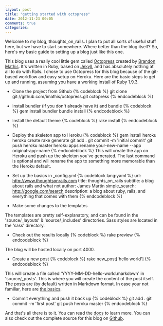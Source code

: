```yaml
---
layout: post
title: "getting started with octopress"
date: 2012-11-23 00:05
comments: true
categories: 
---
```


Welcome to my blog, thoughts_on_rails.  I plan to put all sorts of useful stuff here, but we have to start somewhere.  Where better than the blog itself?  So, here's my basic guide to setting up a blog just like this one.

This blog uses a really cool little gem called [Octopress](http://www.octopress.org/) created by [Brandon Mathis](http://brandonmathis.com/).  It's written in Ruby, based on [Jekyll](http://github.com/mojombo/jekyll), and has absolutely nothing at all to do with Rails.  I chose to use Octopress for this blog because of the git-based workflow and easy setup on Heroku.  Here are the basic steps to get up and running, assuming you have a working install of Ruby 1.9.3.

<!--more-->

- Clone the project from Github
{% codeblock %}
git clone git://github.com/imathis/octopress.git octopress
{% endcodeblock %}

- Install bundler (if you don't already have it) and bundle
{% codeblock %}
gem install bundler
bundle install
{% endcodeblock %}

- Install the default theme
{% codeblock %}
rake install
{% endcodeblock %}

- Deploy the skeleton app to Heroku
{% codeblock %}
gem install heroku
heroku create
rake generate
git add .
git commit -m 'initial commit'
git push heroku master
heroku apps:rename your-new-name --app original-app-name
{% endcodeblock %}
This will create the app on Heroku and push up the skeleton you've generated.  The last command is optional and will rename the app to something more memorable than the Heroku default.

- Set up the basics in _config.yml
{% codeblock lang:yaml %}
url: http://www.thoughtsonrails.com
title: thoughts_on_rails
subtitle: a blog about rails and what not
author: James Martin
simple_search: http://google.com/search
description: a blog about ruby, rails, and everything that comes with them
{% endcodeblock %}

- Make some changes to the templates

The templates are pretty self-explanatory, and can be found in the 'source/_layouts' & 'source/_includes' directories.  Sass styles are located in the 'sass' directory.

- Check out the results locally
{% codeblock %}
rake preview
{% endcodeblock %}

The blog will be hosted locally on port 4000.

- Create a new post
{% codeblock %}
rake new_post['hello world']
{% endcodeblock %}

This will create a file called 'YYYY-MM-DD-hello-world.markdown' in 'source/_posts'.  This is where you will create the content of the post itself.  The posts are (by default) written in Markdown format.  In case your not familiar, here are [the basics](http://daringfireball.net/projects/markdown/basics).

- Commit everything and push it back up
{% codeblock %}
git add .
git commit -m 'first post'
git push heroku master
{% endcodeblock %}

And that's all there is to it.  You can read the [docs](http://octopress.org/docs/) to learn more.  You can also check out the complete source for this blog on [Github](https://github.com/jmartin2683/thoughts_on_rails).



